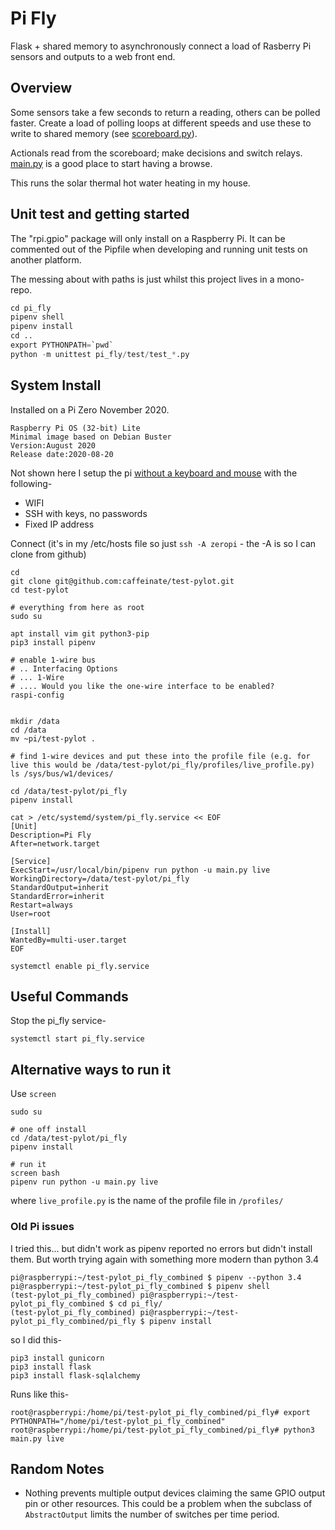 # Pi Fly

Flask + shared memory to asynchronously connect a load of Rasberry Pi sensors and outputs to a web front end.

## Overview

Some sensors take a few seconds to return a reading, others can be polled faster. Create a load of polling loops at different speeds and use these to write to shared memory (see [scoreboard.py](scoreboard.py)).

Actionals read from the scoreboard; make decisions and switch relays. [main.py](main.py) is a good place to start having a browse.

This runs the solar thermal hot water heating in my house. 


## Unit test and getting started

The "rpi.gpio" package will only install on a Raspberry Pi. It can be commented out of the Pipfile when developing and running unit tests on another platform.

The messing about with paths is just whilst this project lives in a mono-repo.

```python
cd pi_fly
pipenv shell
pipenv install
cd ..
export PYTHONPATH=`pwd`
python -m unittest pi_fly/test/test_*.py
```

## System Install

Installed on a Pi Zero November 2020.

```
Raspberry Pi OS (32-bit) Lite
Minimal image based on Debian Buster
Version:August 2020
Release date:2020-08-20
```

Not shown here I setup the pi [without a keyboard and mouse](https://howchoo.com/pi/how-to-set-up-raspberry-pi-without-keyboard-monitor-mouse) with the following-
* WIFI
* SSH with keys, no passwords
* Fixed IP address

Connect (it's in my /etc/hosts file so just `ssh -A zeropi` - the -A is so I can clone from github)

```shell
cd
git clone git@github.com:caffeinate/test-pylot.git
cd test-pylot

# everything from here as root
sudo su

apt install vim git python3-pip
pip3 install pipenv

# enable 1-wire bus
# .. Interfacing Options
# ... 1-Wire
# .... Would you like the one-wire interface to be enabled?
raspi-config


mkdir /data
cd /data
mv ~pi/test-pylot .

# find 1-wire devices and put these into the profile file (e.g. for live this would be /data/test-pylot/pi_fly/profiles/live_profile.py)
ls /sys/bus/w1/devices/

cd /data/test-pylot/pi_fly
pipenv install

cat > /etc/systemd/system/pi_fly.service << EOF
[Unit]
Description=Pi Fly
After=network.target

[Service]
ExecStart=/usr/local/bin/pipenv run python -u main.py live
WorkingDirectory=/data/test-pylot/pi_fly
StandardOutput=inherit
StandardError=inherit
Restart=always
User=root

[Install]
WantedBy=multi-user.target
EOF

systemctl enable pi_fly.service
```

## Useful Commands

Stop the pi_fly service-

```shell
systemctl start pi_fly.service
```

## Alternative ways to run it

Use `screen`

```shell
sudo su

# one off install
cd /data/test-pylot/pi_fly
pipenv install

# run it
screen bash
pipenv run python -u main.py live
```

where `live_profile.py` is the name of the profile file in `/profiles/`


### Old Pi issues

I tried this... but didn't work as pipenv reported no errors but didn't install them. But worth trying again with something more modern than python 3.4
```shell
pi@raspberrypi:~/test-pylot_pi_fly_combined $ pipenv --python 3.4
pi@raspberrypi:~/test-pylot_pi_fly_combined $ pipenv shell
(test-pylot_pi_fly_combined) pi@raspberrypi:~/test-pylot_pi_fly_combined $ cd pi_fly/
(test-pylot_pi_fly_combined) pi@raspberrypi:~/test-pylot_pi_fly_combined/pi_fly $ pipenv install
```

so I did this-
```shell
pip3 install gunicorn
pip3 install flask
pip3 install flask-sqlalchemy
```

Runs like this-
```shell
root@raspberrypi:/home/pi/test-pylot_pi_fly_combined/pi_fly# export PYTHONPATH="/home/pi/test-pylot_pi_fly_combined"
root@raspberrypi:/home/pi/test-pylot_pi_fly_combined/pi_fly# python3 main.py live
```

## Random Notes

* Nothing prevents multiple output devices claiming the same GPIO output pin or other resources. This could be a problem when the subclass of `AbstractOutput` limits the number of switches per time period.
